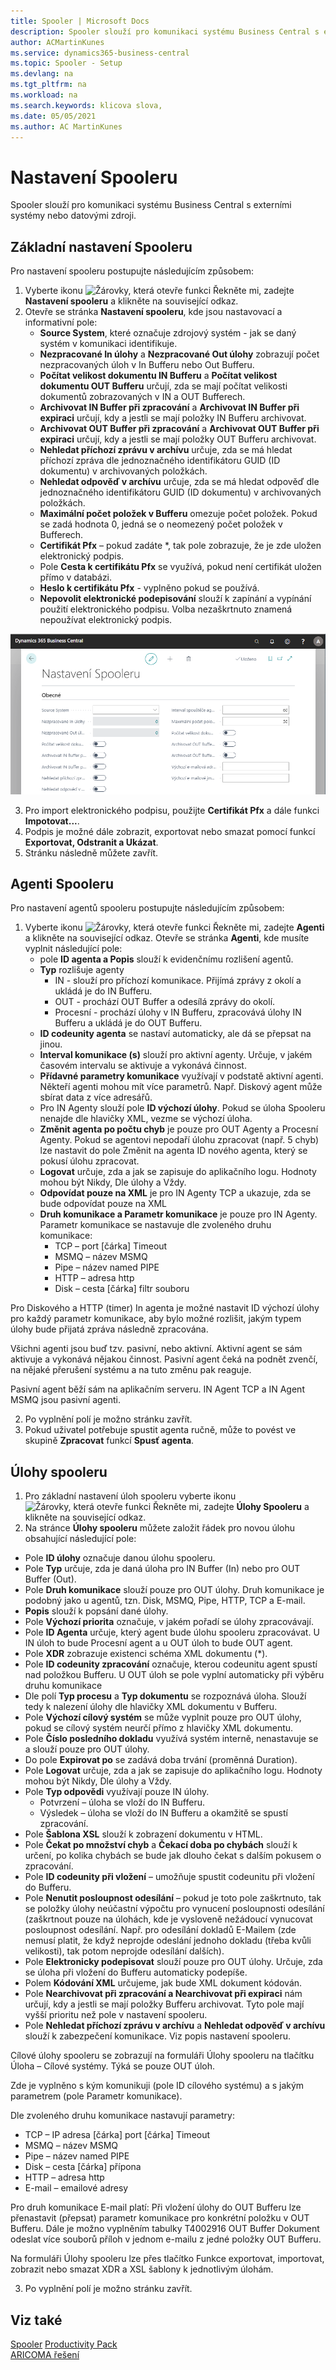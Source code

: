 ```yaml
---
title: Spooler | Microsoft Docs
description: Spooler slouží pro komunikaci systému Business Central s externími systémy nebo datovými zdroji.
author: ACMartinKunes
ms.service: dynamics365-business-central
ms.topic: Spooler - Setup
ms.devlang: na
ms.tgt_pltfrm: na
ms.workload: na
ms.search.keywords: klicova slova, 
ms.date: 05/05/2021
ms.author: AC MartinKunes
---
```

# Nastavení Spooleru

Spooler slouží pro komunikaci systému Business Central s externími systémy nebo datovými zdroji. 

## Základní nastavení Spooleru

Pro nastavení spooleru postupujte následujícím způsobem:

1. Vyberte ikonu ![Žárovky, která otevře funkci Řekněte mi](media/ui-search/search_small.png "Řekněte mi, co chcete dělat"), zadejte **Nastavení spooleru** a klikněte na související odkaz.
1. Otevře se stránka **Nastavení spooleru**, kde jsou nastavovací a informativní pole:
   - **Source System**, které označuje zdrojový systém - jak se daný systém v komunikaci identifikuje.
   - **Nezpracované In úlohy** a **Nezpracované Out úlohy** zobrazují počet nezpracovaných úloh v In Bufferu nebo Out Bufferu.
   - **Počítat velikost dokumentu IN Bufferu** a **Počítat velikost dokumentu OUT Bufferu** určují, zda se mají počítat velikosti dokumentů zobrazovaných v IN a OUT Bufferech.
   - **Archivovat IN Buffer při zpracování** a **Archivovat IN Buffer při expiraci** určují, kdy a jestli se mají položky IN Bufferu archivovat.
   - **Archivovat OUT Buffer při zpracování** a **Archivovat OUT Buffer při expiraci** určují, kdy a jestli se mají položky OUT Bufferu archivovat.
   - **Nehledat příchozí zprávu v archívu** určuje, zda se má hledat příchozí zpráva dle jednoznačného identifikátoru GUID (ID dokumentu) v archivovaných položkách.
   - **Nehledat odpověď v archívu** určuje, zda se má hledat odpověď dle jednoznačného identifikátoru GUID (ID dokumentu) v archivovaných položkách.
   - **Maximální počet položek v Bufferu** omezuje počet položek. Pokud se zadá hodnota 0, jedná se o neomezený počet položek v Bufferech.
   - **Certifikát Pfx** – pokud zadáte *, tak pole zobrazuje, že je zde uložen elektronický podpis.
   - Pole **Cesta k certifikátu Pfx** se využívá, pokud není certifikát uložen přímo v databázi. 
   - **Heslo k certifikátu Pfx** - vyplněno pokud se používá.
   - **Nepovolit elektronické podepisování** slouží k zapínání a vypínání použití elektronického podpisu. Volba nezaškrtnuto znamená nepoužívat elektronický podpis.
   
![Nastavení spooleru](media/spooler-setup.png)

3. Pro import elektronického podpisu, použijte **Certifikát Pfx** a dále funkci **Impotovat...**.
1. Podpis je možné dále zobrazit, exportovat nebo smazat pomocí funkcí **Exportovat, Odstranit a Ukázat**.
1. Stránku následně můžete zavřít.


## Agenti Spooleru

Pro nastavení agentů spooleru postupujte následujícím způsobem:

1. Vyberte ikonu ![Žárovky, která otevře funkci Řekněte mi](media/ui-search/search_small.png "Řekněte mi, co chcete dělat"), zadejte **Agenti** a klikněte na související odkaz.
Otevře se stránka **Agenti**, kde musíte vyplnit následující pole:
    - pole **ID agenta a Popis** slouží k evidenčnímu rozlišení agentů.
    - **Typ** rozlišuje agenty 
        - IN - slouží pro příchozí komunikace. Přijímá zprávy z okolí a ukládá je do IN Bufferu.
        - OUT - prochází OUT Buffer a odesílá zprávy do okolí.
        - Procesní - prochází úlohy v IN Bufferu, zpracovává úlohy IN Bufferu a ukládá je do OUT Bufferu.
    - **ID codeunity agenta** se nastaví automaticky, ale dá se přepsat na jinou.
    - **Interval komunikace (s)** slouží pro aktivní agenty. Určuje, v jakém časovém intervalu se aktivuje a vykonává činnost.
    - **Přídavné parametry komunikace** využívají v podstatě aktivní agenti. Někteří agenti mohou mít více parametrů. Např. Diskový agent může sbírat data z více adresářů.
    - Pro IN Agenty slouží pole **ID výchozí úlohy**. Pokud se úloha Spooleru nenajde dle hlavičky XML, vezme se výchozí úloha.
    - **Změnit agenta po počtu chyb** je pouze pro OUT Agenty a Procesní Agenty. Pokud se agentovi nepodaří úlohu zpracovat (např. 5 chyb) lze nastavit do pole Změnit na agenta ID nového agenta, který se pokusí úlohu zpracovat.
    - **Logovat** určuje, zda a jak se zapisuje do aplikačního logu. Hodnoty mohou být Nikdy, Dle úlohy a Vždy. 
    - **Odpovídat pouze na XML** je pro IN Agenty TCP a ukazuje, zda se bude odpovídat pouze na XML
    - **Druh komunikace a Parametr komunikace** je pouze pro IN Agenty. Parametr komunikace se nastavuje dle zvoleného druhu komunikace:
        - TCP – port [čárka] Timeout
        - MSMQ – název MSMQ
        - Pipe – název named PIPE
        - HTTP – adresa http
        - Disk – cesta [čárka] filtr souboru

Pro Diskového a HTTP (timer) In agenta je možné nastavit ID výchozí úlohy pro každý parametr komunikace, aby bylo možné rozlišit, jakým typem úlohy bude přijatá zpráva následně zpracována.

Všichni agenti jsou buď tzv. pasivní, nebo aktivní. Aktivní agent se sám aktivuje a vykonává nějakou činnost. Pasivní agent čeká na podnět zvenčí, na nějaké přerušení systému a na tuto změnu pak reaguje.

Pasivní agent běží sám na aplikačním serveru. IN Agent TCP a IN Agent MSMQ jsou pasivní agenti.

2. Po vyplnění polí je možno stránku zavřít.
3. Pokud uživatel potřebuje spustit agenta ručně, může to povést ve skupině **Zpracovat** funkcí **Spusť agenta**.

## Úlohy spooleru

1. Pro základní nastavení úloh spooleru vyberte ikonu ![Žárovky, která otevře funkci Řekněte mi](media/ui-search/search_small.png "Řekněte mi, co chcete dělat"), zadejte **Úlohy Spooleru** a klikněte na související odkaz.
1. Na stránce **Úlohy spooleru** můžete založit řádek pro novou úlohu obsahující následující pole:

- Pole **ID úlohy** označuje danou úlohu spooleru.
- Pole **Typ** určuje, zda je daná úloha pro IN Buffer (In) nebo pro OUT Buffer (Out).
- Pole **Druh komunikace** slouží pouze pro OUT úlohy. Druh komunikace je podobný jako u agentů, tzn. Disk, MSMQ, Pipe, HTTP, TCP a E-mail.
- **Popis** slouží k popsání dané úlohy.
- Pole **Výchozí priorita** označuje, v jakém pořadí se úlohy zpracovávají.
- Pole **ID Agenta** určuje, který agent bude úlohu spooleru zpracovávat. U IN úloh to bude Procesní agent a u OUT úloh to bude OUT agent.
- Pole **XDR** zobrazuje existenci schéma XML dokumentu (*).
- Pole **ID codeunity zpracování** označuje, kterou codeunitu agent spustí nad položkou Bufferu. U OUT úloh se pole vyplní automaticky při výběru druhu komunikace
- Dle polí **Typ procesu** a **Typ dokumentu** se rozpoznává úloha. Slouží tedy k nalezení úlohy dle hlavičky XML dokumentu v Bufferu.
- Pole **Výchozí cílový systém** se může vyplnit pouze pro OUT úlohy, pokud se cílový systém neurčí přímo z hlavičky XML dokumentu.
- Pole **Číslo posledního dokladu** využívá systém interně, nenastavuje se a slouží pouze pro OUT úlohy.
- Do pole **Expirovat po** se zadává doba trvání (proměnná Duration).
- Pole **Logovat** určuje, zda a jak se zapisuje do aplikačního logu. Hodnoty mohou být Nikdy, Dle úlohy a Vždy.
- Pole **Typ odpovědi** využívají pouze IN úlohy.
    - Potvrzení – úloha se vloží do IN Bufferu.
    - Výsledek – úloha se vloží do IN Bufferu a okamžitě se spustí zpracování.
- Pole **Šablona XSL** slouží k zobrazení dokumentu v HTML.
- Pole **Čekat po množství chyb** a **Čekací doba po chybách** slouží k určení, po kolika chybách se bude jak dlouho čekat s dalším pokusem o zpracování.
- Pole **ID codeunity při vložení** – umožňuje spustit codeunitu při vložení do Bufferu.
- Pole **Nenutit posloupnost odesílání** – pokud je toto pole zaškrtnuto, tak se položky úlohy neúčastní výpočtu pro vynucení posloupnosti odesílání (zaškrtnout pouze na úlohách, kde je vysloveně nežádoucí vynucovat posloupnost odesílání. Např. pro odesílání dokladů E-Mailem (zde nemusí platit, že když neprojde odeslání jednoho dokladu (třeba kvůli velikosti), tak potom neprojde odesílání dalších).
- Pole **Elektronicky podepisovat** slouží pouze pro OUT úlohy. Určuje, zda se úloha při vložení do Bufferu automaticky podepíše.
- Polem **Kódování XML** určujeme, jak bude XML dokument kódován.
- Pole **Nearchivovat při zpracování a Nearchivovat při expiraci** nám určují, kdy a jestli se mají položky Bufferu archivovat. Tyto pole mají vyšší prioritu než pole v nastavení spooleru.
- Pole **Nehledat příchozí zprávu v archívu** a **Nehledat odpověď v archívu** slouží k zabezpečení komunikace. Viz popis nastavení spooleru.

Cílové úlohy spooleru se zobrazují na formuláři Úlohy spooleru na tlačítku Úloha – Cílové systémy. Týká se pouze OUT úloh.

Zde je vyplněno s kým komunikuji (pole ID cílového systému) a s jakým parametrem (pole Parametr komunikace). 

Dle zvoleného druhu komunikace nastavují parametry:

- TCP – IP adresa [čárka] port [čárka] Timeout
- MSMQ – název MSMQ
- Pipe – název named PIPE
- Disk – cesta [čárka] přípona
- HTTP – adresa http
- E-mail – emailové adresy

Pro druh komunikace E-mail platí: Při vložení úlohy do OUT Bufferu lze přenastavit (přepsat) parametr komunikace pro konkrétní položku v OUT Bufferu. Dále je možno vyplněním tabulky T4002916 OUT Buffer Dokument odeslat více souborů příloh v jednom e-mailu z jedné položky OUT Bufferu.

Na formuláři Úlohy spooleru lze přes tlačítko Funkce exportovat, importovat, zobrazit nebo smazat XDR a XSL šablony k jednotlivým úlohám.

3. Po vyplnění polí je možno stránku zavřít.

## Viz také
[Spooler](spooler.md)
[Productivity Pack](productivity-pack.md)  
[ARICOMA řešení](../index.md) 